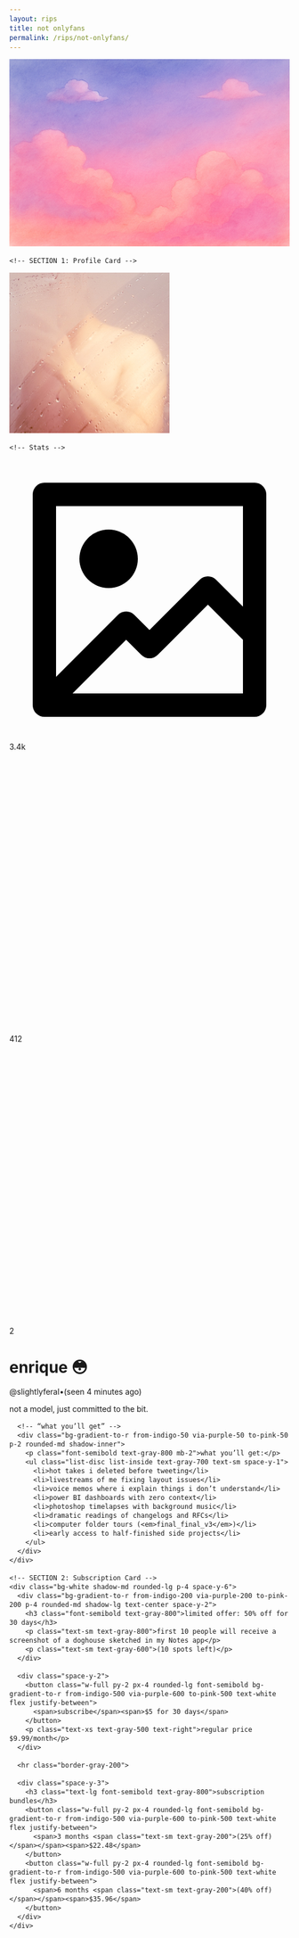 ```yaml
---
layout: rips
title: not onlyfans
permalink: /rips/not-onlyfans/
---
```


<div class="w-full bg-gray-50">
  <!-- cover image -->
  <img
    src="/assets/images/of-cover.jpg"
    alt="cover image"
    class="w-full h-40 object-cover object-center"
  />

  <div class="px-6 py-4 space-y-6">

    <!-- SECTION 1: Profile Card -->
<div class="bg-white shadow-md rounded-lg px-6 pb-4 pt-4 space-y-4">
  <!-- Avatar and Stats Row -->
  <div class="flex items-start justify-between">
    <!-- Avatar -->
    <img
      src="/assets/images/of-pfp.JPG"
      alt="profile picture"
      class="w-28 h-28 rounded-full border-4 border-white shadow-lg object-cover -mt-16"
    />

    <!-- Stats -->
  <div class="flex space-x-6 text-gray-800 text-sm">
      <div class="flex items-center space-x-1 text-indigo-600">
        <svg class="w-4 h-4 fill-current" viewBox="0 0 24 24" xmlns="http://www.w3.org/2000/svg">
          <path d="M3,22H21a1,1,0,0,0,1-1V3a1,1,0,0,0-1-1H3A1,1,0,0,0,2,3V21A1,1,0,0,0,3,22Zm2.414-2L10,15.414l1.293,1.293a1,1,0,0,0,1.414,0L17,12.414l3,3V20ZM20,4v8.586l-2.293-2.293a1,1,0,0,0-1.414,0L12,14.586l-1.293-1.293a1,1,0,0,0-1.414,0L4,18.586V4ZM6,8.5A2.5,2.5,0,1,1,8.5,11,2.5,2.5,0,0,1,6,8.5Z"/>
        </svg>
        <span>3.4k</span>
      </div>
      <div class="flex items-center space-x-1 text-purple-600">
        <svg class="w-4 h-4 stroke-current" viewBox="0 0 24 24" fill="none" xmlns="http://www.w3.org/2000/svg">
          <path d="M16 10L18.5768 8.45392C19.3699 7.97803 19.7665 7.74009 20.0928 7.77051C20.3773 7.79703 20.6369 7.944 20.806 8.17433C21 8.43848 21 8.90095 21 9.8259V14.1741C21 15.099 21 15.5615 20.806 15.8257C20.6369 16.056 20.3773 16.203 20.0928 16.2295C19.7665 16.2599 19.3699 16.022 18.5768 15.5461L16 14M6.2 18H12.8C13.9201 18 14.4802 18 14.908 17.782C15.2843 17.5903 15.5903 17.2843 15.782 16.908C16 16.4802 16 15.9201 16 14.8V9.2C16 8.0799 16 7.51984 15.782 7.09202C15.5903 6.71569 15.2843 6.40973 14.908 6.21799C14.4802 6 13.9201 6 12.8 6H6.2C5.0799 6 4.51984 6 4.09202 6.21799C3.71569 6.40973 3.40973 6.71569 3.21799 7.09202C3 7.51984 3 8.07989 3 9.2V14.8C3 15.9201 3 16.4802 3.21799 16.908C3.40973 17.2843 3.71569 17.5903 4.09202 17.782C4.51984 18 5.07989 18 6.2 18Z" stroke-width="2" stroke-linecap="round" stroke-linejoin="round"/>
        </svg>
        <span>412</span>
      </div>
      <div class="flex items-center space-x-1 text-rose-600">
        <svg class="w-4 h-4 stroke-current" viewBox="0 0 24 24" fill="none" xmlns="http://www.w3.org/2000/svg">
          <path fill-rule="evenodd" clip-rule="evenodd" d="M12 6.00019C10.2006 3.90317 7.19377 3.2551 4.93923 5.17534C2.68468 7.09558 2.36727 10.3061 4.13778 12.5772C5.60984 14.4654 10.0648 18.4479 11.5249 19.7369C11.6882 19.8811 11.7699 19.9532 11.8652 19.9815C11.9483 20.0062 12.0393 20.0062 12.1225 19.9815C12.2178 19.9532 12.2994 19.8811 12.4628 19.7369C13.9229 18.4479 18.3778 14.4654 19.8499 12.5772C21.6204 10.3061 21.3417 7.07538 19.0484 5.17534C16.7551 3.2753 13.7994 3.90317 12 6.00019Z" stroke-width="2" stroke-linecap="round" stroke-linejoin="round"/>
        </svg>
        <span>2</span>
      </div>
    </div>
  </div>
      <!-- name/bio -->
      <div class="space-y-2">
        <h1 class="text-xl font-semibold">enrique 😳</h1>
        <div class="text-gray-500 text-sm flex items-center space-x-2">
          <span>@slightlyferal</span><span>•</span><span>(seen 4 minutes ago)</span>
        </div>
        <p class="text-gray-700 text-sm">not a model, just committed to the bit.</p>
      </div>

      <!-- “what you’ll get” -->
      <div class="bg-gradient-to-r from-indigo-50 via-purple-50 to-pink-50 p-2 rounded-md shadow-inner">
        <p class="font-semibold text-gray-800 mb-2">what you’ll get:</p>
        <ul class="list-disc list-inside text-gray-700 text-sm space-y-1">
          <li>hot takes i deleted before tweeting</li>
          <li>livestreams of me fixing layout issues</li>
          <li>voice memos where i explain things i don’t understand</li>
          <li>power BI dashboards with zero context</li>
          <li>photoshop timelapses with background music</li>
          <li>dramatic readings of changelogs and RFCs</li>
          <li>computer folder tours (<em>final_final_v3</em>)</li>
          <li>early access to half-finished side projects</li>
        </ul>
      </div>
    </div>

    <!-- SECTION 2: Subscription Card -->
    <div class="bg-white shadow-md rounded-lg p-4 space-y-6">
      <div class="bg-gradient-to-r from-indigo-200 via-purple-200 to-pink-200 p-4 rounded-md shadow-lg text-center space-y-2">
        <h3 class="font-semibold text-gray-800">limited offer: 50% off for 30 days</h3>
        <p class="text-sm text-gray-800">first 10 people will receive a screenshot of a doghouse sketched in my Notes app</p>
        <p class="text-sm text-gray-600">(10 spots left)</p>
      </div>

      <div class="space-y-2">
        <button class="w-full py-2 px-4 rounded-lg font-semibold bg-gradient-to-r from-indigo-500 via-purple-600 to-pink-500 text-white flex justify-between">
          <span>subscribe</span><span>$5 for 30 days</span>
        </button>
        <p class="text-xs text-gray-500 text-right">regular price $9.99/month</p>
      </div>

      <hr class="border-gray-200">

      <div class="space-y-3">
        <h3 class="text-lg font-semibold text-gray-800">subscription bundles</h3>
        <button class="w-full py-2 px-4 rounded-lg font-semibold bg-gradient-to-r from-indigo-500 via-purple-600 to-pink-500 text-white flex justify-between">
          <span>3 months <span class="text-sm text-gray-200">(25% off)</span></span><span>$22.48</span>
        </button>
        <button class="w-full py-2 px-4 rounded-lg font-semibold bg-gradient-to-r from-indigo-500 via-purple-600 to-pink-500 text-white flex justify-between">
          <span>6 months <span class="text-sm text-gray-200">(40% off)</span></span><span>$35.96</span>
        </button>
      </div>
    </div>

  </div>
</div>